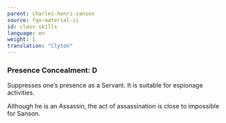 ```yaml
---
parent: charles-henri-sanson
source: fgo-material-ii
id: class-skills
language: en
weight: 1
translation: "Clyton"
---
```


### Presence Concealment: D

Suppresses one’s presence as a Servant. It is suitable for espionage activities.

Although he is an Assassin, the act of assassination is close to impossible for Sanson.
